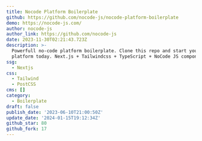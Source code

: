 ```yaml
---
title: Nocode Platform Boilerplate
github: https://github.com/nocode-js/nocode-platform-boilerplate
demo: https://nocode-js.com/
author: nocode-js
author_link: https://github.com/nocode-js
date: 2023-11-30T02:21:43.723Z
description: >-
  Powerfull no-code platform boilerplate. Clone this repo and start your no-code
  platform today. Next.js + Tailwindcss + TypeScript + NoCode JS components.
ssg:
  - Nextjs
css:
  - Tailwind
  - PostCSS
cms: []
category:
  - Boilerplate
draft: false
publish_date: '2023-06-10T21:00:50Z'
update_date: '2024-01-15T19:12:34Z'
github_star: 80
github_fork: 17
---
```

